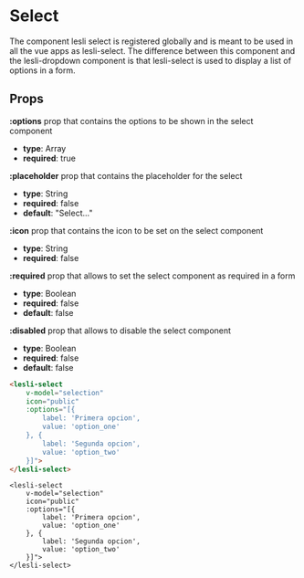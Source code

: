 # Select 

The component lesli select is registered globally and is meant to be used in all the vue apps as lesli-select. The difference between this component and the lesli-dropdown component is that lesli-select is used to display a list of options in a form.

## Props

**:options**
prop that contains the options to be shown in the select component
- **type**: Array
- **required**: true

**:placeholder**
prop that contains the placeholder for the select
- **type**: String
- **required**: false
- **default**: "Select..."

**:icon**
prop that contains the icon to be set on the select component
- **type**: String
- **required**: false

**:required**
prop that allows to set the select component as required in a form
- **type**: Boolean
- **required**: false
- **default**: false

**:disabled**
prop that allows to disable the select component
- **type**: Boolean
- **required**: false
- **default**: false

```html
<lesli-select
    v-model="selection"
    icon="public"
    :options="[{
        label: 'Primera opcion',
        value: 'option_one'
    }, {
        label: 'Segunda opcion',
        value: 'option_two'
    }]">
</lesli-select>
```

```raw
<lesli-select
    v-model="selection"
    icon="public"
    :options="[{
        label: 'Primera opcion',
        value: 'option_one'
    }, {
        label: 'Segunda opcion',
        value: 'option_two'
    }]">
</lesli-select>
```
